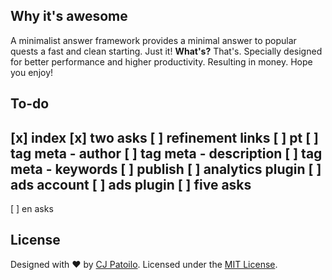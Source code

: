 ## Why it's awesome

A minimalist answer framework provides a minimal answer to popular quests a fast and clean starting. Just it! **What's?** That's. Specially designed for better performance and higher productivity. Resulting in money. Hope you enjoy!

## To-do

[x] index
[x] two asks
[ ] refinement links
[ ] pt
[ ] tag meta - author
[ ] tag meta - description
[ ] tag meta - keywords
[ ] publish
[ ] analytics plugin
[ ] ads account
[ ] ads plugin
[ ] five asks
------------- 
[ ] en asks

## License

Designed with ♥ by [CJ Patoilo](https://twitter.com/cjpatoilo). Licensed under the [MIT License](https://cjpatoilo.com/license).
